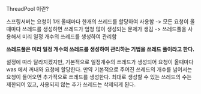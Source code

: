 ThreadPool 이란?

스프링서버는 요청이 1개 올때마다 한개의 쓰레드를 할당하여 사용함 -> 모든 요청이 올때마다 쓰레드를 생성하면 쓰레드가 엄청 많이 생성되는 문제가 생김 -> 쓰레드풀을 사용해서 미리 일정 개수의 쓰레드를 생성하여 관리함

**쓰레드풀은 미리 일정 개수의 쓰레드를 생성하여 관리하는 기법을 쓰레드 풀이라고 한다.**

설정에 따라 달라지겠지만, 기본적으로 일정개수의 쓰레드가 생성되어 요청이 올때마다 was 에서 꺼내와 요청에 할당한다. 만약 기본적으로 주어진 쓰레드의 개수를 넘어서는 요청이 들어오면 추가적으로 쓰레드를 생성한다. 최대로 생성할 수 있는 쓰레드의 수는 제한되어 있고, 사용되지 않는 추가 쓰레드는 삭제되게 된다.



